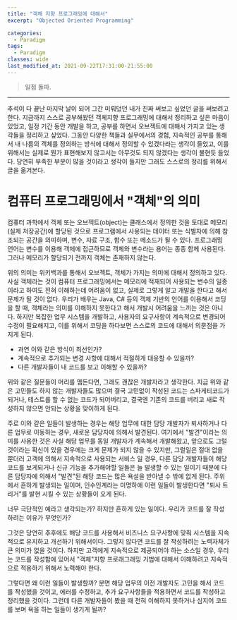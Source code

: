 ```yaml
---
title: "객체 지향 프로그래밍에 대해서"
excerpt: "Objected Oriented Programming"

categories:
  - Paradigm
tags:
  - Paradigm
classes: wide
last_modified_at: 2021-09-22T17:31:00-21:55:00
---
```


> 일점 돌파. 

***

추석이 다 끝난 마지막 날이 되어 그간 미뤄덨던 내가 진짜 써보고 싶었던 글을 써보려고 한다. 지금까지 스스로 공부해왔던 객체지향 프로그래밍에 대해서 정리하고 싶은 마음이 있었고, 일정 기간 동안 개발을 하고, 공부를 하면서 오브젝트에 대해서 가지고 있는 생각들을 정리하고 싶었다. 그동안 다양한 책들과 실무에서의 경험, 지속적인 공부를 통해서 내 나름의 객체를 정의하는 방식에 대해서 정의할 수 있겠다라는 생각이 들었고, 이를 위해서는 실제로 뭔가 표현해보지 않고서는 아무것도 되지 않겠다는 생각이 불현듯 들었다. 당연히 부족한 부분이 많을 것이라고 생각이 들지만 그래도 스스로의 정리를 위해서 글을 옮겨본다. 

# 컴퓨터 프로그래밍에서 "객체"의 의미

컴퓨터 과학에서 객체 또는 오브젝트(object)는 클래스에서 정의한 것을 토대로 메모리(실제 저장공간)에 할당된 것으로 프로그램에서 사용되는 데이터 또는 식별자에 의해 참조되는 공간을 의미하며, 변수, 자료 구조, 함수 또는 메소드가 될 수 있다. 프로그래밍 언어는 변수를 이용해 객체에 접근하므로 객체와 변수라는 용어는 종종 함께 사용된다. 그러나 메모리가 할당되기 전까지 객체는 존재하지 않는다.     

위의 의미는 위키백과를 통해서 오브젝트, 객체가 가지는 의미에 대해서 정의하고 있다. 사실 객체라는 것이 컴퓨터 프로그래밍에서는 메모리에 적재되어 사용되는 변수의 일종이라고 하여도 전혀 이해하는데 어려움이 없고, 실제로 그렇게 알고 개발을 한다고 해서 문제가 될 것이 없다. 우리가 배우는 Java, C# 등의 객체 기반의 언어를 이용해서 코딩을 할 때, 객체라는 의미를 이해하지 못한다고 해서 개발시 어려움을 느끼는 것은 아니다. 하지만 복잡한 업무 시스템을 개발하고, 사용자의 요구사항이 계속적으로 변경되어 수정이 필요해지고, 이를 위해서 코딩을 하다보면 스스로의 코드에 대해서 의문점을 가지게 된다. 

- 과연 이와 같은 방식이 최선인가? 
- 계속적으로 추가되는 변경 사항에 대해서 적절하게 대응할 수 있을까? 
- 다른 개발자들이 내 코드를 보고 이해할 수 있을까? 

위와 같은 질문들이 머리를 멤돈다면, 그래도 괜찮은 개발자라고 생각한다. 지금 위와 같은 고민들도 하지 않는 개발자들도 많으며 결국 고민없이 작성된 코드는 스파게티코드가 되거나, 테스트를 할 수 없는 코드가 되어버리고, 결국엔 기존의 코드를 버리고 새로 작성하지 않으면 안되는 상황을 맞이하게 된다.   

주로 이와 같은 일들이 발생하는 경우는 해당 업무에 대한 담당 개발자가 퇴사하거나 다른 업무로 이동하는 경우, 새로운 담당자에 의해서 발견된다. 여기에서 "발견"이라는 의미를 사용한 것은 사실 해당 업무를 동일 개발자가 계속해서 개발해왔고, 앞으로도 그럴 것이라는 확신이 있을 경우에는 크게 문제가 되지 않을 수 있지만, 그럴일은 절대 없을 뿐더러 고객에 의해서 지속적으로 사용되는 서비스 일 경우, 다른 담당 개발자들이 해당 코드를 보게되거나 신규 기능을 추가해야할 일들은 늘 발생할 수 있는 일이기 때문에 다른 담당자에 의해서 "발견"된 해당 코드는 많은 욕설을 받아낼 수 밖에 없게 된다. 주위에서 흔하게 발생되는 일이며, 인수인계라는 미명하에 이런 일들이 발생한다면 "퇴사 트리거"를 발현 시킬 수 있는 상황들이 오게 된다.   

 너무 극단적인 예라고 생각되는가? 하지만 흔하게 있는 일이다. 우리가 코드를 잘 작성하려는 이유가 무엇인가?  

그것은 당연히 추후에도 해당 코드를 사용해서 비즈니스 요구사항에 맞춰 시스템을 지속적으로 유지하고 개선하기 위해서이다. 그렇지 않다면 코드를 잘 작성하려는 노력자체가 큰 의미가 없을 것이다. 하지만 고객에게 지속적으로 제공되어야 하는 소스일 경우, 우리는 코드를 작성함에 있어서 "객체"지향 프로래그래밍 기법에 대해서 이해하려고 지속적으로 적용하기 위해서 노력해야 한다. 

그렇다면 왜 이런 일들이 발생할까? 분면 해당 업무의 이전 개발자도 고민을 해서 코드를 작성했을 것이고, 에러를 수정하고, 추가 요구사항들을 적용하면서 코드를 작성하고 정리했을 것이다. 그런데 다른 개발자들이 봤을 때 전혀 이해하지 못하거나 심지어 코드를 보며 욕을 하는 일들이 생기게 될까?   


